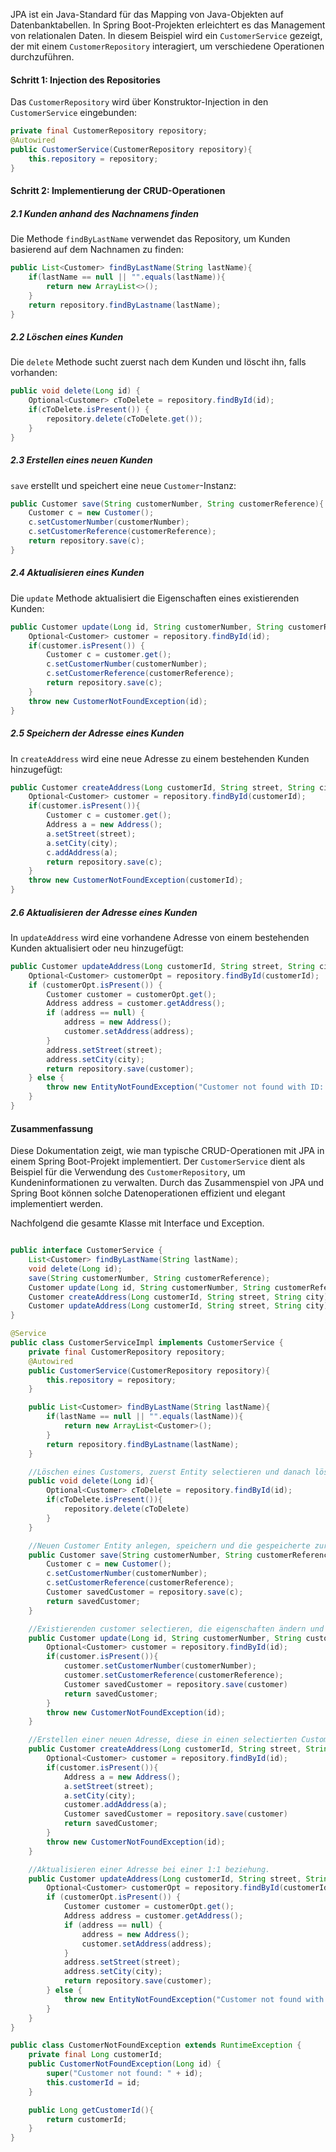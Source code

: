 JPA ist ein Java-Standard für das Mapping von Java-Objekten auf Datenbanktabellen. In Spring Boot-Projekten erleichtert es das Management von relationalen Daten. In diesem Beispiel wird ein `CustomerService` gezeigt, der mit einem `CustomerRepository` interagiert, um verschiedene Operationen durchzuführen.

#### Schritt 1: Injection des Repositories

Das `CustomerRepository` wird über Konstruktor-Injection in den `CustomerService` eingebunden:
```java
private final CustomerRepository repository;
@Autowired 
public CustomerService(CustomerRepository repository){     
	this.repository = repository; 
}
```

#### Schritt 2: Implementierung der CRUD-Operationen

##### 2.1 Kunden anhand des Nachnamens finden

Die Methode `findByLastName` verwendet das Repository, um Kunden basierend auf dem Nachnamen zu finden:
```java
public List<Customer> findByLastName(String lastName){     
	if(lastName == null || "".equals(lastName)){         
		return new ArrayList<>();     
	}     
	return repository.findByLastname(lastName); 
}
```

##### 2.2 Löschen eines Kunden

Die `delete` Methode sucht zuerst nach dem Kunden und löscht ihn, falls vorhanden:
```java
public void delete(Long id) {     
	Optional<Customer> cToDelete = repository.findById(id);     
	if(cToDelete.isPresent()) {         
		repository.delete(cToDelete.get());     
	} 
}
```

##### 2.3 Erstellen eines neuen Kunden

`save` erstellt und speichert eine neue `Customer`-Instanz:
```java
public Customer save(String customerNumber, String customerReference){     
	Customer c = new Customer();     
	c.setCustomerNumber(customerNumber);     
	c.setCustomerReference(customerReference);     
	return repository.save(c); 
}
```

##### 2.4 Aktualisieren eines Kunden

Die `update` Methode aktualisiert die Eigenschaften eines existierenden Kunden:
```java
public Customer update(Long id, String customerNumber, String customerReference) {     
	Optional<Customer> customer = repository.findById(id);     
	if(customer.isPresent()) {         
		Customer c = customer.get();         
		c.setCustomerNumber(customerNumber);         
		c.setCustomerReference(customerReference);                     
		return repository.save(c);     
	}     
	throw new CustomerNotFoundException(id); 
}
```

##### 2.5 Speichern der Adresse eines Kunden

In `createAddress` wird eine neue Adresse zu einem bestehenden Kunden hinzugefügt:
```java 
public Customer createAddress(Long customerId, String street, String city){     
	Optional<Customer> customer = repository.findById(customerId);     
	if(customer.isPresent()){         
		Customer c = customer.get();         
		Address a = new Address();         
		a.setStreet(street);         
		a.setCity(city);         
		c.addAddress(a);         
		return repository.save(c);    
	}     
	throw new CustomerNotFoundException(customerId); 
}
```

##### 2.6 Aktualisieren der Adresse eines Kunden
In `updateAddress` wird eine vorhandene Adresse von einem bestehenden Kunden aktualisiert oder neu hinzugefügt:
```java
public Customer updateAddress(Long customerId, String street, String city){
	Optional<Customer> customerOpt = repository.findById(customerId);
	if (customerOpt.isPresent()) {
		Customer customer = customerOpt.get();
		Address address = customer.getAddress();
		if (address == null) {
			address = new Address();
			customer.setAddress(address);
		}
		address.setStreet(street);
		address.setCity(city);
		return repository.save(customer);
	} else {
		throw new EntityNotFoundException("Customer not found with ID: " + customerId);
	}
}
```

#### Zusammenfassung

Diese Dokumentation zeigt, wie man typische CRUD-Operationen mit JPA in einem Spring Boot-Projekt implementiert. Der `CustomerService` dient als Beispiel für die Verwendung des `CustomerRepository`, um Kundeninformationen zu verwalten. Durch das Zusammenspiel von JPA und Spring Boot können solche Datenoperationen effizient und elegant implementiert werden.

Nachfolgend die gesamte Klasse mit Interface und Exception.
```java

public interface CustomerService {
	List<Customer> findByLastName(String lastName);
	void delete(Long id);
	save(String customerNumber, String customerReference);
	Customer update(Long id, String customerNumber, String customerReference);
	Customer createAddress(Long customerId, String street, String city);
	Customer updateAddress(Long customerId, String street, String city);
}

@Service
public class CustomerServiceImpl implements CustomerService {
	private final CustomerRepository repository;
	@Autowired
	public CustomerService(CustomerRepository repository){
		this.repository = repository;
	}

	public List<Customer> findByLastName(String lastName){
		if(lastName == null || "".equals(lastName)){
			return new ArrayList<Customer>();
		}
		return repository.findByLastname(lastName);
	}

	//Löschen eines Customers, zuerst Entity selectieren und danach löschen
	public void delete(Long id){
		Optional<Customer> cToDelete = repository.findById(id);
		if(cToDelete.isPresent()){
			repository.delete(cToDelete)
		}
	}

	//Neuen Customer Entity anlegen, speichern und die gespeicherte zurückgeben
	public Customer save(String customerNumber, String customerReference){
		Customer c = new Customer();
		c.setCustomerNumber(customerNumber);
		c.setCustomerReference(customerReference);
		Customer savedCustomer = repository.save(c);
		return savedCustomer;
	}

	//Existierenden customer selectieren, die eigenschaften ändern und danach speichern.
	public Customer update(Long id, String customerNumber, String customerReference){
		Optional<Customer> customer = repository.findById(id);
		if(customer.isPresent()){
			customer.setCustomerNumber(customerNumber);
			customer.setCustomerReference(customerReference);			
			Customer savedCustomer = repository.save(customer)
			return savedCustomer;
		}
		throw new CustomerNotFoundException(id);
	}

	//Erstellen einer neuen Adresse, diese in einen selectierten Customer ablegen und den customer speichern.
	public Customer createAddress(Long customerId, String street, String city){
		Optional<Customer> customer = repository.findById(id);
		if(customer.isPresent()){
			Address a = new Address();
			a.setStreet(street);
			a.setCity(city);
			customer.addAddress(a);
			Customer savedCustomer = repository.save(customer)
			return savedCustomer;
		}
		throw new CustomerNotFoundException(id);
	}

	//Aktualisieren einer Adresse bei einer 1:1 beziehung.
	public Customer updateAddress(Long customerId, String street, String city){
		Optional<Customer> customerOpt = repository.findById(customerId);
		if (customerOpt.isPresent()) {
			Customer customer = customerOpt.get();
			Address address = customer.getAddress();
			if (address == null) {
				address = new Address();
				customer.setAddress(address);
			}
			address.setStreet(street);
			address.setCity(city);
			return repository.save(customer);
		} else {
			throw new EntityNotFoundException("Customer not found with ID: " + customerId);
		}
	}
}

public class CustomerNotFoundException extends RuntimeException {
	private final Long customerId;
	public CustomerNotFoundException(Long id) {
		super("Customer not found: " + id);
		this.customerId = id;
	}

	public Long getCustomerId(){
		return customerId;
	}
}
```
